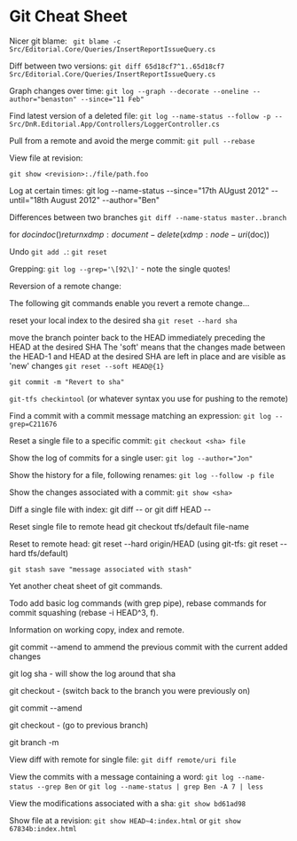 Git Cheat Sheet
====

Nicer git blame: ` git blame -c Src/Editorial.Core/Queries/InsertReportIssueQuery.cs`

Diff between two versions: `git diff 65d18cf7^1..65d18cf7 Src/Editorial.Core/Queries/InsertReportIssueQuery.cs`

Graph changes over time: `git log --graph --decorate --oneline --author="benaston" --since="11 Feb"`

Find latest version of a deleted file: `git log --name-status --follow -p -- Src/DnR.Editorial.App/Controllers/LoggerController.cs`

Pull from a remote and avoid the merge commit: `git pull --rebase`

View file at revision:

`git show <revision>:./file/path.foo`

Log at certain times: git log --name-status --since="17th AUgust 2012" --until="18th August 2012" --author="Ben"

Differences between two branches `git diff --name-status master..branch`

for $doc in doc() return xdmp:document-delete(xdmp:node-uri($doc))

Undo `git add .`: `git reset`

Grepping: `git log --grep='\[92\]'` - note the single quotes!

Reversion of a remote change:

The following git commands enable you revert a remote change...

reset your local index to the desired sha
`git reset --hard sha`

 move the branch pointer back to the HEAD immediately preceding the HEAD at the desired SHA
 The 'soft' means that the changes made between the HEAD-1 and HEAD at the desired SHA
 are left in place and are visible as 'new' changes
`git reset --soft HEAD@{1}`

`git commit -m "Revert to sha"`

`git-tfs checkintool` (or whatever syntax you use for pushing to the remote)


Find a commit with a commit message matching an expression: `git log --grep=C211676`

Reset a single file to a specific commit: `git checkout <sha> file`

Show the log of commits for a single user: `git log --author="Jon"`

Show the history for a file, following renames: `git log --follow -p file`

Show the changes associated with a commit: `git show <sha>`

Diff a single file with index: git diff -- <file name> or git diff HEAD -- <file name>

Reset single file to remote head git checkout tfs/default file-name

Reset to remote head: git reset --hard origin/HEAD (using git-tfs: git reset --hard tfs/default)

`git stash save "message associated with stash"`

Yet another cheat sheet of git commands.

Todo add basic log commands (with grep pipe), rebase commands for commit squashing (rebase -i HEAD^3, f).

Information on working copy, index and remote.

git commit --amend  to ammend the previous commit with the current added changes

git log sha - will show the log around that sha

git checkout - (switch back to the branch you were previously on)

git commit --amend

git checkout - (go to previous branch)

git branch -m <branch name> <new branch name>

View diff with remote for single file: `git diff remote/uri file`

View the commits with a message containing a word: `git log --name-status --grep Ben` or `git log --name-status | grep Ben -A 7 | less`

View the modifications associated with a sha: `git show bd61ad98`

Show file at a revision: `git show HEAD~4:index.html` or `git show 67834b:index.html`
